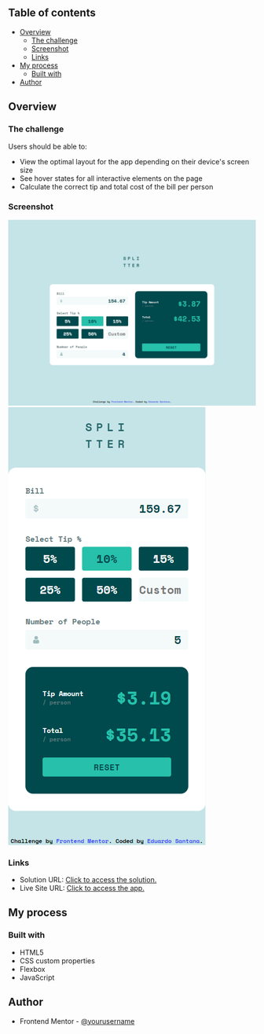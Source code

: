 ## Table of contents

- [Overview](#overview)
  - [The challenge](#the-challenge)
  - [Screenshot](#screenshot)
  - [Links](#links)
- [My process](#my-process)
  - [Built with](#built-with)
- [Author](#author)

## Overview

### The challenge

Users should be able to:

- View the optimal layout for the app depending on their device's screen size
- See hover states for all interactive elements on the page
- Calculate the correct tip and total cost of the bill per person

### Screenshot

![](./screenshots/desktop.png)
![](./screenshots/mobile.png)

### Links

- Solution URL: [Click to access the solution.](https://github.com/eduardosantanna/tip-calculator-app)
- Live Site URL: <a href="https://eduardosantanna.github.io/tip-calculator-app/" target="_blank">Click to access the app.</a>

## My process

### Built with

- HTML5
- CSS custom properties
- Flexbox
- JavaScript

## Author

- Frontend Mentor - [@yourusername](https://www.frontendmentor.io/profile/yourusername)
